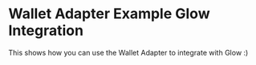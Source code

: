 # Wallet Adapter Example Glow Integration

This shows how you can use the Wallet Adapter to integrate with Glow :)
